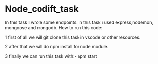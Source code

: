 # Node_codift_task
In this task I wrote some endpoints. In this task i used express,nodemon, mongoose and mongodb.
How to run this code:

1 first of all we will git clone this task in vscode or other resources.

2 after that we will do npm install for node module.

3 finally we can run this task with:- npm start
